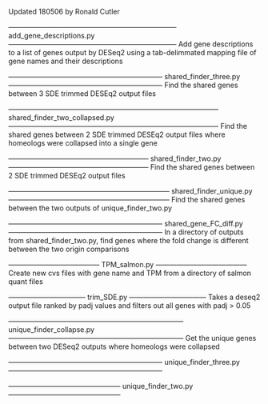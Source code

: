 Updated 180506 by Ronald Cutler

————————————————————————
add_gene_descriptions.py
————————————————————————
Add gene descriptions to a list of genes output by DESeq2 using a tab-delimmated mapping file of gene names and their descriptions

——————————————————————shared_finder_three.py
——————————————————————
Find the shared genes between 3 SDE trimmed DESEq2 output files 

——————————————————————————————shared_finder_two_collapsed.py
——————————————————————————————
Find the shared genes between 2 SDE trimmed DESEq2 output files where homeologs were collapsed into a single gene

————————————————————shared_finder_two.py
————————————————————
Find the shared genes between 2 SDE trimmed DESEq2 output files 

———————————————————————shared_finder_unique.py
———————————————————————
Find the shared genes between the two outputs of unique_finder_two.py

——————————————————————shared_gene_FC_diff.py
——————————————————————
In a directory of outputs from shared_finder_two.py, find genes where the fold change is different between the two origin comparisons

—————————————TPM_salmon.py
—————————————
Create new cvs files with gene name and TPM from a directory of salmon quant files

———————————trim_SDE.py
———————————
Takes a deseq2 output file ranked by padj values and filters out all genes with padj > 0.05

—————————————————————————unique_finder_collapse.py
—————————————————————————
Get the unique genes between two DESeq2 outputs where homeologs were collapsed

——————————————————————unique_finder_three.py
——————————————————————


————————————————unique_finder_two.py
————————————————